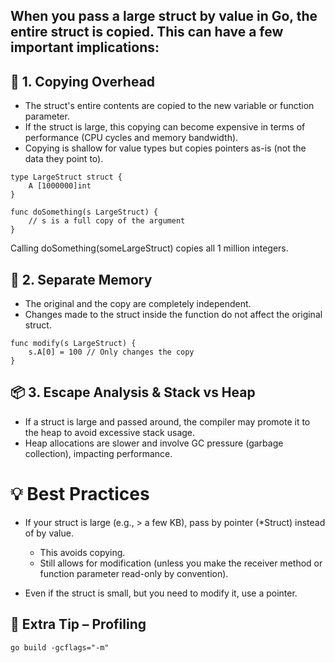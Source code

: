 ## When you pass a large struct by value in Go, the entire struct is copied. This can have a few important implications:

## 🔁 1. Copying Overhead

- The struct's entire contents are copied to the new variable or function parameter.
- If the struct is large, this copying can become expensive in terms of performance (CPU cycles and memory bandwidth).
- Copying is shallow for value types but copies pointers as-is (not the data they point to).

```
type LargeStruct struct {
    A [1000000]int
}

func doSomething(s LargeStruct) {
    // s is a full copy of the argument
}

```

Calling doSomething(someLargeStruct) copies all 1 million integers. <br>

## 🧠 2. Separate Memory

- The original and the copy are completely independent.
- Changes made to the struct inside the function do not affect the original struct.

```
func modify(s LargeStruct) {
    s.A[0] = 100 // Only changes the copy
}

```

## 📦 3. Escape Analysis & Stack vs Heap

- If a struct is large and passed around, the compiler may promote it to the heap to avoid excessive stack usage.
- Heap allocations are slower and involve GC pressure (garbage collection), impacting performance.

# 💡 Best Practices

- If your struct is large (e.g., > a few KB), pass by pointer (\*Struct) instead of by value.

  - This avoids copying.
  - Still allows for modification (unless you make the receiver method or function parameter read-only by convention).

- Even if the struct is small, but you need to modify it, use a pointer.

## 🔬 Extra Tip – Profiling

```
go build -gcflags="-m"

```
